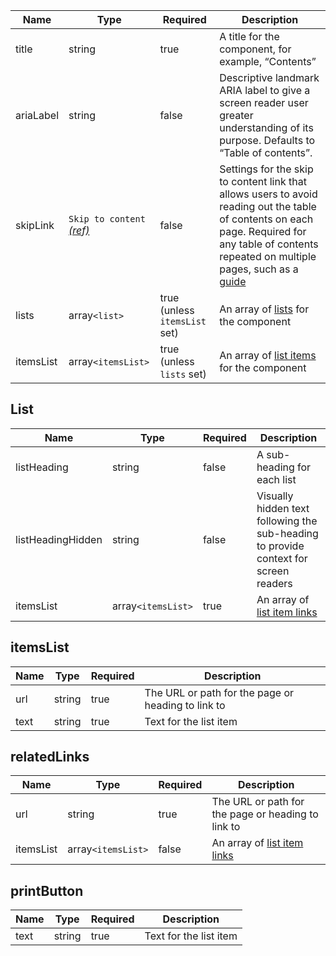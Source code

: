 | Name      | Type                                                     | Required                      | Description                                                                                                                                                                                                        |
| --------- | -------------------------------------------------------- | ----------------------------- | ------------------------------------------------------------------------------------------------------------------------------------------------------------------------------------------------------------------ |
| title     | string                                                   | true                          | A title for the component, for example, “Contents”                                                                                                                                                                 |
| ariaLabel | string                                                   | false                         | Descriptive landmark ARIA label to give a screen reader user greater understanding of its purpose. Defaults to “Table of contents”.                                                                                |
| skipLink  | `Skip to content` [_(ref)_](/components/skip-to-content) | false                         | Settings for the skip to content link that allows users to avoid reading out the table of contents on each page. Required for any table of contents repeated on multiple pages, such as a [guide](/patterns/guide) |
| lists     | array`<list>`                                            | true (unless `itemsList` set) | An array of [lists](#lists) for the component                                                                                                                                                                      |
| itemsList | array`<itemsList>`                                       | true (unless `lists` set)     | An array of [list items](#itemslist) for the component                                                                                                                                                             |

## List

| Name              | Type               | Required | Description                                                                          |
| ----------------- | ------------------ | -------- | ------------------------------------------------------------------------------------ |
| listHeading       | string             | false    | A sub-heading for each list                                                          |
| listHeadingHidden | string             | false    | Visually hidden text following the sub-heading to provide context for screen readers |
| itemsList         | array`<itemsList>` | true     | An array of [list item links](#itemslist)                                            |

## itemsList

| Name | Type   | Required | Description                                        |
| ---- | ------ | -------- | -------------------------------------------------- |
| url  | string | true     | The URL or path for the page or heading to link to |
| text | string | true     | Text for the list item                             |

## relatedLinks

| Name      | Type               | Required | Description                                        |
| --------- | ------------------ | -------- | -------------------------------------------------- |
| url       | string             | true     | The URL or path for the page or heading to link to |
| itemsList | array`<itemsList>` | false    | An array of [list item links](#itemslist)          |

## printButton

| Name | Type   | Required | Description            |
| ---- | ------ | -------- | ---------------------- |
| text | string | true     | Text for the list item |
